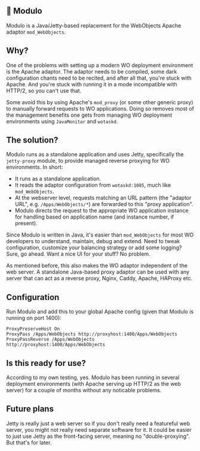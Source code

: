 ## 🤖 Modulo

Modulo is a Java/Jetty-based replacement for the WebObjects Apache adaptor `mod_WebObjects`.

## Why?

One of the problems with setting up a modern WO deployment environment is the Apache adaptor. The adaptor needs to be compiled, some dark configuration chants need to be recited, and after all that, you're stuck with Apache. And you're stuck with running it in a mode incompatible with HTTP/2, so you can't use that.

Some avoid this by using Apache's `mod_proxy` (or some other generic proxy) to manually forward requests to WO applications. Doing so removes most of the management benefits one gets from managing WO deployment environments using `JavaMonitor` and `wotaskd`.

## The solution?

Modulo runs as a standalone application and uses Jetty, specifically the `jetty-proxy` module, to provide managed reverse proxying for WO environments. In short:

 * It runs as a standalone application.
 * It reads the adaptor configuration from `wotaskd:1085`, much like `mod_WebObjects`.
 * At the webserver level, requests matching an URL pattern (the "adaptor URL",  e.g. `/Apps/WebObjects/*`) are forwarded to this "proxy application".
 * Modulo directs the request to the appropriate WO application instance for handling based on application name (and instance number, if present).

Since Modulo is written in Java, it's easier than `mod_WebObjects` for most WO developers to understand, maintain, debug and extend. Need to tweak configuration, customize your balancing strategy or add some logging? Sure, go ahead. Want a nice UI for your stuff? No problem.

As mentioned before, this also makes the WO adaptor independent of the web server. A standalone Java-based proxy adaptor can be used with any server that can act as a reverse proxy, Nginx, Caddy, Apache, HAProxy etc.

## Configuration

Run Modulo and add this to your global Apache config (given that Modulo is running on port 1400):

```
ProxyPreserveHost On
ProxyPass /Apps/WebObjects http://proxyhost:1400/Apps/WebObjects
ProxyPassReverse /Apps/WebObjects http://proxyhost:1400/Apps/WebObjects
```

## Is this ready for use?

According to my own testing, yes. Modulo has been running in several deployment environments (with Apache serving up HTTP/2 as the web server) for a couple of months without any noticable problems.

## Future plans

Jetty is really just a web server so if you don't really need a featureful web server, you might not really need separate software for it. It could be easier to just use Jetty as the front-facing server, meaning no "double-proxying". But that's for later.